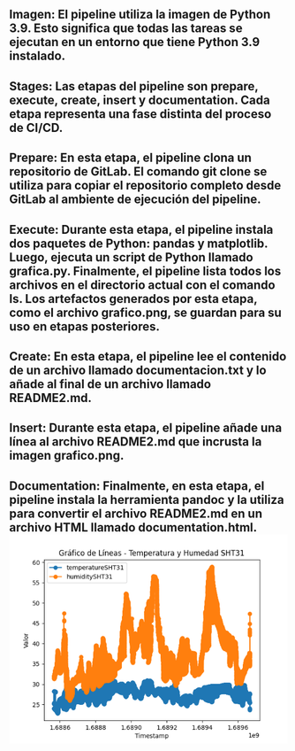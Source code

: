 ## Imagen: El pipeline utiliza la imagen de Python 3.9. Esto significa que todas las tareas se ejecutan en un entorno que tiene Python 3.9 instalado.
## Stages: Las etapas del pipeline son prepare, execute, create, insert y documentation. Cada etapa representa una fase distinta del proceso de CI/CD.
## Prepare: En esta etapa, el pipeline clona un repositorio de GitLab. El comando git clone se utiliza para copiar el repositorio completo desde GitLab al ambiente de ejecución del pipeline.
## Execute: Durante esta etapa, el pipeline instala dos paquetes de Python: pandas y matplotlib. Luego, ejecuta un script de Python llamado grafica.py. Finalmente, el pipeline lista todos los archivos en el directorio actual con el comando ls. Los artefactos generados por esta etapa, como el archivo grafico.png, se guardan para su uso en etapas posteriores.
## Create: En esta etapa, el pipeline lee el contenido de un archivo llamado documentacion.txt y lo añade al final de un archivo llamado README2.md.
## Insert: Durante esta etapa, el pipeline añade una línea al archivo README2.md que incrusta la imagen grafico.png.
## Documentation: Finalmente, en esta etapa, el pipeline instala la herramienta pandoc y la utiliza para convertir el archivo README2.md en un archivo HTML llamado documentation.html.![My Image](./grafico.png)
